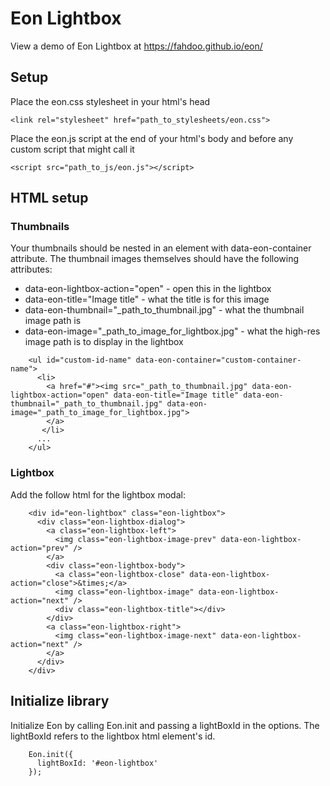 # Eon Lightbox
View a demo of Eon Lightbox at https://fahdoo.github.io/eon/

## Setup
Place the eon.css stylesheet in your html's head
```
<link rel="stylesheet" href="path_to_stylesheets/eon.css">
```

Place the eon.js script at the end of your html's body and before any custom script that might call it
```
<script src="path_to_js/eon.js"></script>
```


## HTML setup

### Thumbnails
Your thumbnails should be nested in an element with data-eon-container attribute. 
The thumbnail images themselves should have the following attributes: 
- data-eon-lightbox-action="open" - open this in the lightbox
- data-eon-title="Image title" - what the title is for this image
- data-eon-thumbnail="_path_to_thumbnail.jpg" - what the thumbnail image path is
- data-eon-image="_path_to_image_for_lightbox.jpg" - what the high-res image path is to display in the lightbox
```
    <ul id="custom-id-name" data-eon-container="custom-container-name">
      <li>
        <a href="#"><img src="_path_to_thumbnail.jpg" data-eon-lightbox-action="open" data-eon-title="Image title" data-eon-thumbnail="_path_to_thumbnail.jpg" data-eon-image="_path_to_image_for_lightbox.jpg">
        </a>
       </li>
      ...
    </ul>
```

### Lightbox
Add the follow html for the lightbox modal:
```
    <div id="eon-lightbox" class="eon-lightbox">
      <div class="eon-lightbox-dialog">
        <a class="eon-lightbox-left">
          <img class="eon-lightbox-image-prev" data-eon-lightbox-action="prev" />
        </a>
        <div class="eon-lightbox-body">
          <a class="eon-lightbox-close" data-eon-lightbox-action="close">&times;</a>
          <img class="eon-lightbox-image" data-eon-lightbox-action="next" />
          <div class="eon-lightbox-title"></div>
        </div>
        <a class="eon-lightbox-right">
          <img class="eon-lightbox-image-next" data-eon-lightbox-action="next" />
        </a>
      </div>
    </div>
```

## Initialize library
Initialize Eon by calling Eon.init and passing a lightBoxId in the options. The lightBoxId refers to the lightbox html element's id.

```
    Eon.init({
      lightBoxId: '#eon-lightbox'
    });
```
